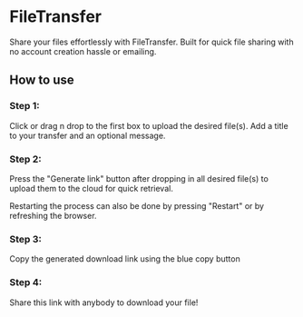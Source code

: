 # FileTransfer

Share your files effortlessly with FileTransfer. Built for quick file sharing with no account creation hassle or 
emailing.

## How to use 

### Step 1:
Click or drag n drop to the first box to upload the desired file(s). 
 Add a title to your transfer and an optional message.

### Step 2:
Press the "Generate link" button after dropping in all desired file(s) to upload them to the cloud for quick retrieval.

Restarting the process can also be done by
pressing "Restart" or by refreshing the browser.

### Step 3:
Copy the generated download link using the blue copy button

### Step 4:
Share this link with anybody to download your file!
